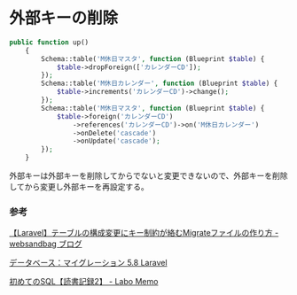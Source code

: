 #  外部キーの削除

```php
public function up()
    {
        Schema::table('M休日マスタ', function (Blueprint $table) {
            $table->dropForeign(['カレンダーCD']);
        });
        Schema::table('M休日カレンダー', function (Blueprint $table) {
            $table->increments('カレンダーCD')->change();
        });
        Schema::table('M休日マスタ', function (Blueprint $table) {
            $table->foreign('カレンダーCD')
                ->references('カレンダーCD')->on('M休日カレンダー')
                ->onDelete('cascade')
                ->onUpdate('cascade');
        });
    }
```

外部キーは外部キーを削除してからでないと変更できないので、外部キーを削除してから変更し外部キーを再設定する。

### 参考

[【Laravel】テーブルの構成変更にキー制約が絡むMigrateファイルの作り方 \- websandbag ブログ](https://blog.websandbag.com/entry/2018/05/24/170538)

[データベース：マイグレーション 5\.8 Laravel](https://readouble.com/laravel/5.8/ja/migrations.html#foreign-key-constraints)

[初めてのSQL【読書記録2】 \- Labo Memo](http://alice345.hatenablog.com/entry/2015/04/22/213134)